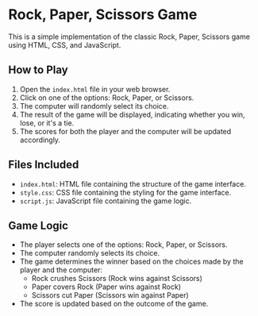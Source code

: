 # Rock, Paper, Scissors Game

This is a simple implementation of the classic Rock, Paper, Scissors game using HTML, CSS, and JavaScript.

## How to Play

1. Open the `index.html` file in your web browser.
2. Click on one of the options: Rock, Paper, or Scissors.
3. The computer will randomly select its choice.
4. The result of the game will be displayed, indicating whether you win, lose, or it's a tie.
5. The scores for both the player and the computer will be updated accordingly.

## Files Included

- `index.html`: HTML file containing the structure of the game interface.
- `style.css`: CSS file containing the styling for the game interface.
- `script.js`: JavaScript file containing the game logic.

## Game Logic

- The player selects one of the options: Rock, Paper, or Scissors.
- The computer randomly selects its choice.
- The game determines the winner based on the choices made by the player and the computer:
  - Rock crushes Scissors (Rock wins against Scissors)
  - Paper covers Rock (Paper wins against Rock)
  - Scissors cut Paper (Scissors win against Paper)
- The score is updated based on the outcome of the game.


